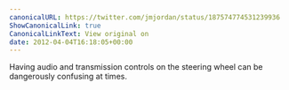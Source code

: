 ```yaml
---
canonicalURL: https://twitter.com/jmjordan/status/187574774531239936
ShowCanonicalLink: true
CanonicalLinkText: View original on
date: 2012-04-04T16:18:05+00:00
---
```

Having audio and transmission controls on the steering wheel can be dangerously confusing at times.